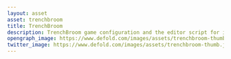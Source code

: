```yaml
---
layout: asset
asset: trenchbroom
title: TrenchBroom
description: TrenchBroom game configuration and the editor script for importing. Design your level with TrenchBroom and import it to Defold as the collection.
opengraph_image: https://www.defold.com/images/assets/trenchbroom-thumb.jpeg
twitter_image: https://www.defold.com/images/assets/trenchbroom-thumb.jpeg
---
```

